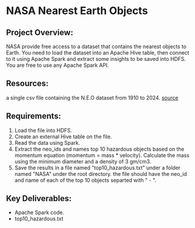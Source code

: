 # NASA Nearest Earth Objects
## Project Overview:
NASA provide free access to a dataset that contains the nearest objects to Earth. You need to load the dataset into an Apache Hive table, then connect to it using Apache Spark and extract some insights to be saved into HDFS. You are free to use any Apache Spark API.

## Resources:
a single csv file containing the N.E.O dataset from 1910 to 2024. [source](https://www.kaggle.com/datasets/ivansher/nasa-nearest-earth-objects-1910-2024)

## Requirements:
1. Load the file into HDFS.
2. Create an external Hive table on the file.
3. Read the data using Spark.
4. Extract the neo_ids and names top 10 hazardous objects based on the momentum equation (momentum = mass * velocity). Calculate the mass using the minimum diameter and a density of 3 gm/cm3.
5. Save the results in a file named "top10_hazardous.txt" under a folder named "NASA" under the root directory. the file should have the neo_id and name of each of the top 10 objects separted with " - ".

## Key Deliverables:
-	Apache Spark code.
-   top10_hazardous.txt
